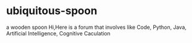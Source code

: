 # ubiquitous-spoon
a wooden spoon
Hi,Here is a forum that involves like Code, Python, Java, Artificial Intelligence, Cognitive Caculation
